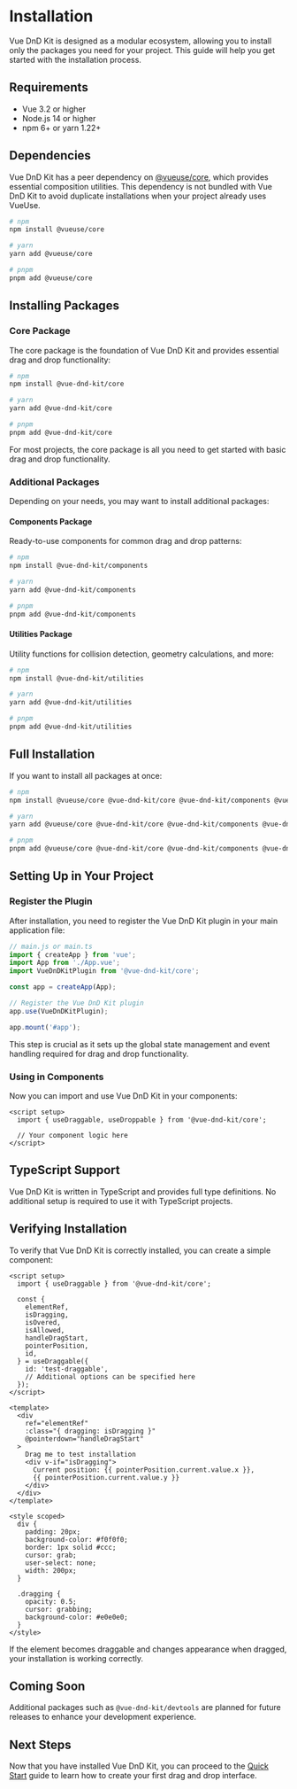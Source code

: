 # Installation

Vue DnD Kit is designed as a modular ecosystem, allowing you to install only the packages you need for your project. This guide will help you get started with the installation process.

## Requirements

- Vue 3.2 or higher
- Node.js 14 or higher
- npm 6+ or yarn 1.22+

## Dependencies

Vue DnD Kit has a peer dependency on [@vueuse/core](https://vueuse.org/), which provides essential composition utilities. This dependency is not bundled with Vue DnD Kit to avoid duplicate installations when your project already uses VueUse.

```bash
# npm
npm install @vueuse/core

# yarn
yarn add @vueuse/core

# pnpm
pnpm add @vueuse/core
```

## Installing Packages

### Core Package

The core package is the foundation of Vue DnD Kit and provides essential drag and drop functionality:

```bash
# npm
npm install @vue-dnd-kit/core

# yarn
yarn add @vue-dnd-kit/core

# pnpm
pnpm add @vue-dnd-kit/core
```

For most projects, the core package is all you need to get started with basic drag and drop functionality.

### Additional Packages

Depending on your needs, you may want to install additional packages:

#### Components Package

Ready-to-use components for common drag and drop patterns:

```bash
# npm
npm install @vue-dnd-kit/components

# yarn
yarn add @vue-dnd-kit/components

# pnpm
pnpm add @vue-dnd-kit/components
```

#### Utilities Package

Utility functions for collision detection, geometry calculations, and more:

```bash
# npm
npm install @vue-dnd-kit/utilities

# yarn
yarn add @vue-dnd-kit/utilities

# pnpm
pnpm add @vue-dnd-kit/utilities
```

## Full Installation

If you want to install all packages at once:

```bash
# npm
npm install @vueuse/core @vue-dnd-kit/core @vue-dnd-kit/components @vue-dnd-kit/utilities

# yarn
yarn add @vueuse/core @vue-dnd-kit/core @vue-dnd-kit/components @vue-dnd-kit/utilities

# pnpm
pnpm add @vueuse/core @vue-dnd-kit/core @vue-dnd-kit/components @vue-dnd-kit/utilities
```

## Setting Up in Your Project

### Register the Plugin

After installation, you need to register the Vue DnD Kit plugin in your main application file:

```js
// main.js or main.ts
import { createApp } from 'vue';
import App from './App.vue';
import VueDnDKitPlugin from '@vue-dnd-kit/core';

const app = createApp(App);

// Register the Vue DnD Kit plugin
app.use(VueDnDKitPlugin);

app.mount('#app');
```

This step is crucial as it sets up the global state management and event handling required for drag and drop functionality.

### Using in Components

Now you can import and use Vue DnD Kit in your components:

```vue
<script setup>
  import { useDraggable, useDroppable } from '@vue-dnd-kit/core';

  // Your component logic here
</script>
```

## TypeScript Support

Vue DnD Kit is written in TypeScript and provides full type definitions. No additional setup is required to use it with TypeScript projects.

## Verifying Installation

To verify that Vue DnD Kit is correctly installed, you can create a simple component:

```vue
<script setup>
  import { useDraggable } from '@vue-dnd-kit/core';

  const {
    elementRef,
    isDragging,
    isOvered,
    isAllowed,
    handleDragStart,
    pointerPosition,
    id,
  } = useDraggable({
    id: 'test-draggable',
    // Additional options can be specified here
  });
</script>

<template>
  <div
    ref="elementRef"
    :class="{ dragging: isDragging }"
    @pointerdown="handleDragStart"
  >
    Drag me to test installation
    <div v-if="isDragging">
      Current position: {{ pointerPosition.current.value.x }},
      {{ pointerPosition.current.value.y }}
    </div>
  </div>
</template>

<style scoped>
  div {
    padding: 20px;
    background-color: #f0f0f0;
    border: 1px solid #ccc;
    cursor: grab;
    user-select: none;
    width: 200px;
  }

  .dragging {
    opacity: 0.5;
    cursor: grabbing;
    background-color: #e0e0e0;
  }
</style>
```

If the element becomes draggable and changes appearance when dragged, your installation is working correctly.

## Coming Soon

Additional packages such as `@vue-dnd-kit/devtools` are planned for future releases to enhance your development experience.

## Next Steps

Now that you have installed Vue DnD Kit, you can proceed to the [Quick Start](/guide/quick-start) guide to learn how to create your first drag and drop interface.

